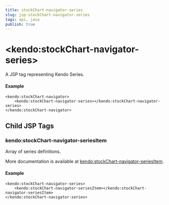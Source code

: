 ```yaml
---
title: stockChart-navigator-series
slug: jsp-stockChart-navigator-series
tags: api, java
publish: true
---
```


# \<kendo:stockChart-navigator-series\>
A JSP tag representing Kendo Series.

#### Example
    <kendo:stockChart-navigator>
        <kendo:stockChart-navigator-series></kendo:stockChart-navigator-series>
    </kendo:stockChart-navigator>


## Child JSP Tags

### kendo:stockChart-navigator-seriesItem

Array of series definitions.

More documentation is available at [kendo:stockChart-navigator-seriesItem](/api/wrappers/jsp/stockchart/navigator-seriesitem).

#### Example

    <kendo:stockChart-navigator-series>
        <kendo:stockChart-navigator-seriesItem></kendo:stockChart-navigator-seriesItem>
    </kendo:stockChart-navigator-series>
 
